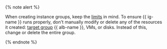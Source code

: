 {% note alert %}

When creating instance groups, keep the [limits](../../compute/concepts/limits.md) in mind. To ensure {{ ig-name }} runs properly, don't manually modify or delete any of the resources it created: [target group](../../application-load-balancer/concepts/target-group.md) {{ alb-name }}, VMs, or disks. Instead of this, change or delete the entire group.

{% endnote %}

